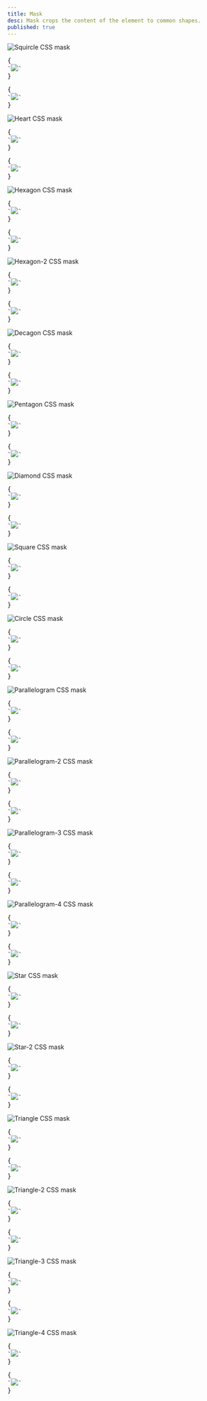 ```yaml
---
title: Mask
desc: Mask crops the content of the element to common shapes.
published: true
---
```


<script>
  import Component from "@components/Component.svelte"
  import ClassTable from "@components/ClassTable.svelte"
  import { prefix } from '$lib/stores';
  import { replace } from '$lib/actions';
</script>

<ClassTable
data="{[
  { type:'component', class: 'mask', desc: 'Masks the content with shape' },
  { type:'modifier', class: 'mask-squircle', desc: 'Applies `squircle` shape' },
  { type:'modifier', class: 'mask-heart', desc: 'Applies `heart` shape' },
  { type:'modifier', class: 'mask-hexagon', desc: 'Applies `hexagon` shape' },
  { type:'modifier', class: 'mask-hexagon-2', desc: 'Applies `hexagon` alternative shape' },
  { type:'modifier', class: 'mask-decagon', desc: 'Applies `decagon` shape' },
  { type:'modifier', class: 'mask-pentagon', desc: 'Applies `pentagon` shape' },
  { type:'modifier', class: 'mask-diamond', desc: 'Applies `diamond` shape' },
  { type:'modifier', class: 'mask-square', desc: 'Applies `square` shape' },
  { type:'modifier', class: 'mask-circle', desc: 'Applies `circle` shape' },
  { type:'modifier', class: 'mask-parallelogram', desc: 'Applies `parallelogram` shape' },
  { type:'modifier', class: 'mask-parallelogram-2', desc: 'Applies `parallelogram` alternative shape' },
  { type:'modifier', class: 'mask-parallelogram-3', desc: 'Applies `parallelogram` alternative shape' },
  { type:'modifier', class: 'mask-parallelogram-4', desc: 'Applies `parallelogram` alternative shape' },
  { type:'modifier', class: 'mask-star', desc: 'Applies `star` shape' },
  { type:'modifier', class: 'mask-star-2', desc: 'Applies `star` alternative shape' },
  { type:'modifier', class: 'mask-triangle', desc: 'Applies `triangle` shape' },
  { type:'modifier', class: 'mask-triangle-2', desc: 'Applies `triangle` alternative shape' },
  { type:'modifier', class: 'mask-triangle-3', desc: 'Applies `triangle` alternative shape' },
  { type:'modifier', class: 'mask-triangle-4', desc: 'Applies `triangle` alternative shape' },
  { type:'modifier', class: 'mask-half-1', desc: 'Crops only the first half of mask' },
  { type:'modifier', class: 'mask-half-2', desc: 'Crops only the second half of mask' },
]}"
/>

<Component title="Squircle">
<img alt="Squircle CSS mask" class="mask mask-squircle w-40 h-40" src="/images/stock/photo-1567653418876-5bb0e566e1c2.jpg" />
<pre slot="html" use:replace={{ to: $prefix }}>{
`<img class="$$mask $$mask-squircle" src="/images/stock/photo-1567653418876-5bb0e566e1c2.jpg" />`
}</pre>
<pre slot="react" use:replace={{ to: $prefix }}>{
`<img className="$$mask $$mask-squircle" src="/images/stock/photo-1567653418876-5bb0e566e1c2.jpg" />`
}</pre>
</Component>

<Component title="Heart">
<img alt="Heart CSS mask" class="mask mask-heart w-40 h-40" src="/images/stock/photo-1567653418876-5bb0e566e1c2.jpg" />
<pre slot="html" use:replace={{ to: $prefix }}>{
`<img class="$$mask $$mask-heart" src="/images/stock/photo-1567653418876-5bb0e566e1c2.jpg" />`
}</pre>
<pre slot="react" use:replace={{ to: $prefix }}>{
`<img className="$$mask $$mask-heart" src="/images/stock/photo-1567653418876-5bb0e566e1c2.jpg" />`
}</pre>
</Component>

<Component title="Hexagon">
<img alt="Hexagon CSS mask" class="mask mask-hexagon w-40 h-40" src="/images/stock/photo-1567653418876-5bb0e566e1c2.jpg" />
<pre slot="html" use:replace={{ to: $prefix }}>{
`<img class="$$mask $$mask-hexagon" src="/images/stock/photo-1567653418876-5bb0e566e1c2.jpg" />`
}</pre>
<pre slot="react" use:replace={{ to: $prefix }}>{
`<img className="$$mask $$mask-hexagon" src="/images/stock/photo-1567653418876-5bb0e566e1c2.jpg" />`
}</pre>
</Component>

<Component title="Hexagon-2">
<img alt="Hexagon-2 CSS mask" class="mask mask-hexagon-2 w-40 h-40" src="/images/stock/photo-1567653418876-5bb0e566e1c2.jpg" />
<pre slot="html" use:replace={{ to: $prefix }}>{
`<img class="$$mask $$mask-hexagon-2" src="/images/stock/photo-1567653418876-5bb0e566e1c2.jpg" />`
}</pre>
<pre slot="react" use:replace={{ to: $prefix }}>{
`<img className="$$mask $$mask-hexagon-2" src="/images/stock/photo-1567653418876-5bb0e566e1c2.jpg" />`
}</pre>
</Component>

<Component title="Decagon">
<img alt="Decagon CSS mask" class="mask mask-decagon w-40 h-40" src="/images/stock/photo-1567653418876-5bb0e566e1c2.jpg" />
<pre slot="html" use:replace={{ to: $prefix }}>{
`<img class="$$mask $$mask-decagon" src="/images/stock/photo-1567653418876-5bb0e566e1c2.jpg" />`
}</pre>
<pre slot="react" use:replace={{ to: $prefix }}>{
`<img className="$$mask $$mask-decagon" src="/images/stock/photo-1567653418876-5bb0e566e1c2.jpg" />`
}</pre>
</Component>

<Component title="Pentagon">
<img alt="Pentagon CSS mask" class="mask mask-pentagon w-40 h-40" src="/images/stock/photo-1567653418876-5bb0e566e1c2.jpg" />
<pre slot="html" use:replace={{ to: $prefix }}>{
`<img class="$$mask $$mask-pentagon" src="/images/stock/photo-1567653418876-5bb0e566e1c2.jpg" />`
}</pre>
<pre slot="react" use:replace={{ to: $prefix }}>{
`<img className="$$mask $$mask-pentagon" src="/images/stock/photo-1567653418876-5bb0e566e1c2.jpg" />`
}</pre>
</Component>

<Component title="Diamond">
<img alt="Diamond CSS mask" class="mask mask-diamond w-40 h-40" src="/images/stock/photo-1567653418876-5bb0e566e1c2.jpg" />
<pre slot="html" use:replace={{ to: $prefix }}>{
`<img class="$$mask $$mask-diamond" src="/images/stock/photo-1567653418876-5bb0e566e1c2.jpg" />`
}</pre>
<pre slot="react" use:replace={{ to: $prefix }}>{
`<img className="$$mask $$mask-diamond" src="/images/stock/photo-1567653418876-5bb0e566e1c2.jpg" />`
}</pre>
</Component>

<Component title="Square">
<img alt="Square CSS mask" class="mask mask-square w-40 h-40" src="/images/stock/photo-1567653418876-5bb0e566e1c2.jpg" />
<pre slot="html" use:replace={{ to: $prefix }}>{
`<img class="$$mask $$mask-square" src="/images/stock/photo-1567653418876-5bb0e566e1c2.jpg" />`
}</pre>
<pre slot="react" use:replace={{ to: $prefix }}>{
`<img className="$$mask $$mask-square" src="/images/stock/photo-1567653418876-5bb0e566e1c2.jpg" />`
}</pre>
</Component>

<Component title="Circle">
<img alt="Circle CSS mask" class="mask mask-circle w-40 h-40" src="/images/stock/photo-1567653418876-5bb0e566e1c2.jpg" />
<pre slot="html" use:replace={{ to: $prefix }}>{
`<img class="$$mask $$mask-circle" src="/images/stock/photo-1567653418876-5bb0e566e1c2.jpg" />`
}</pre>
<pre slot="react" use:replace={{ to: $prefix }}>{
`<img className="$$mask $$mask-circle" src="/images/stock/photo-1567653418876-5bb0e566e1c2.jpg" />`
}</pre>
</Component>

<Component title="Parallelogram">
<img alt="Parallelogram CSS mask" class="mask mask-parallelogram w-40 h-40" src="/images/stock/photo-1567653418876-5bb0e566e1c2.jpg" />
<pre slot="html" use:replace={{ to: $prefix }}>{
`<img class="$$mask $$mask-parallelogram" src="/images/stock/photo-1567653418876-5bb0e566e1c2.jpg" />`
}</pre>
<pre slot="react" use:replace={{ to: $prefix }}>{
`<img className="$$mask $$mask-parallelogram" src="/images/stock/photo-1567653418876-5bb0e566e1c2.jpg" />`
}</pre>
</Component>

<Component title="Parallelogram-2">
<img alt="Parallelogram-2 CSS mask" class="mask mask-parallelogram-2 w-40 h-40" src="/images/stock/photo-1567653418876-5bb0e566e1c2.jpg" />
<pre slot="html" use:replace={{ to: $prefix }}>{
`<img class="$$mask $$mask-parallelogram-2" src="/images/stock/photo-1567653418876-5bb0e566e1c2.jpg" />`
}</pre>
<pre slot="react" use:replace={{ to: $prefix }}>{
`<img className="$$mask $$mask-parallelogram-2" src="/images/stock/photo-1567653418876-5bb0e566e1c2.jpg" />`
}</pre>
</Component>

<Component title="Parallelogram-3">
<img alt="Parallelogram-3 CSS mask" class="mask mask-parallelogram-3 w-40 h-40" src="/images/stock/photo-1567653418876-5bb0e566e1c2.jpg" />
<pre slot="html" use:replace={{ to: $prefix }}>{
`<img class="$$mask $$mask-parallelogram-3" src="/images/stock/photo-1567653418876-5bb0e566e1c2.jpg" />`
}</pre>
<pre slot="react" use:replace={{ to: $prefix }}>{
`<img className="$$mask $$mask-parallelogram-3" src="/images/stock/photo-1567653418876-5bb0e566e1c2.jpg" />`
}</pre>
</Component>

<Component title="Parallelogram-4">
<img alt="Parallelogram-4 CSS mask" class="mask mask-parallelogram-4 w-40 h-40" src="/images/stock/photo-1567653418876-5bb0e566e1c2.jpg" />
<pre slot="html" use:replace={{ to: $prefix }}>{
`<img class="$$mask $$mask-parallelogram-4" src="/images/stock/photo-1567653418876-5bb0e566e1c2.jpg" />`
}</pre>
<pre slot="react" use:replace={{ to: $prefix }}>{
`<img className="$$mask $$mask-parallelogram-4" src="/images/stock/photo-1567653418876-5bb0e566e1c2.jpg" />`
}</pre>
</Component>

<Component title="Star">
<img alt="Star CSS mask" class="mask mask-star w-40 h-40" src="/images/stock/photo-1567653418876-5bb0e566e1c2.jpg" />
<pre slot="html" use:replace={{ to: $prefix }}>{
`<img class="$$mask $$mask-star" src="/images/stock/photo-1567653418876-5bb0e566e1c2.jpg" />`
}</pre>
<pre slot="react" use:replace={{ to: $prefix }}>{
`<img className="$$mask $$mask-star" src="/images/stock/photo-1567653418876-5bb0e566e1c2.jpg" />`
}</pre>
</Component>

<Component title="Star-2">
<img alt="Star-2 CSS mask" class="mask mask-star-2 w-40 h-40" src="/images/stock/photo-1567653418876-5bb0e566e1c2.jpg" />
<pre slot="html" use:replace={{ to: $prefix }}>{
`<img class="$$mask $$mask-star-2" src="/images/stock/photo-1567653418876-5bb0e566e1c2.jpg" />`
}</pre>
<pre slot="react" use:replace={{ to: $prefix }}>{
`<img className="$$mask $$mask-star-2" src="/images/stock/photo-1567653418876-5bb0e566e1c2.jpg" />`
}</pre>
</Component>

<Component title="Triangle">
<img alt="Triangle CSS mask" class="mask mask-triangle w-40 h-40" src="/images/stock/photo-1567653418876-5bb0e566e1c2.jpg" />
<pre slot="html" use:replace={{ to: $prefix }}>{
`<img class="$$mask $$mask-triangle" src="/images/stock/photo-1567653418876-5bb0e566e1c2.jpg" />`
}</pre>
<pre slot="react" use:replace={{ to: $prefix }}>{
`<img className="$$mask $$mask-triangle" src="/images/stock/photo-1567653418876-5bb0e566e1c2.jpg" />`
}</pre>
</Component>

<Component title="Triangle-2">
<img alt="Triangle-2 CSS mask" class="mask mask-triangle-2 w-40 h-40" src="/images/stock/photo-1567653418876-5bb0e566e1c2.jpg" />
<pre slot="html" use:replace={{ to: $prefix }}>{
`<img class="$$mask $$mask-triangle-2" src="/images/stock/photo-1567653418876-5bb0e566e1c2.jpg" />`
}</pre>
<pre slot="react" use:replace={{ to: $prefix }}>{
`<img className="$$mask $$mask-triangle-2" src="/images/stock/photo-1567653418876-5bb0e566e1c2.jpg" />`
}</pre>
</Component>

<Component title="Triangle-3">
<img alt="Triangle-3 CSS mask" class="mask mask-triangle-3 w-40 h-40" src="/images/stock/photo-1567653418876-5bb0e566e1c2.jpg" />
<pre slot="html" use:replace={{ to: $prefix }}>{
`<img class="$$mask $$mask-triangle-3" src="/images/stock/photo-1567653418876-5bb0e566e1c2.jpg" />`
}</pre>
<pre slot="react" use:replace={{ to: $prefix }}>{
`<img className="$$mask $$mask-triangle-3" src="/images/stock/photo-1567653418876-5bb0e566e1c2.jpg" />`
}</pre>
</Component>

<Component title="Triangle-4">
<img alt="Triangle-4 CSS mask" class="mask mask-triangle-4 w-40 h-40" src="/images/stock/photo-1567653418876-5bb0e566e1c2.jpg" />
<pre slot="html" use:replace={{ to: $prefix }}>{
`<img class="$$mask $$mask-triangle-4" src="/images/stock/photo-1567653418876-5bb0e566e1c2.jpg" />`
}</pre>
<pre slot="react" use:replace={{ to: $prefix }}>{
`<img className="$$mask $$mask-triangle-4" src="/images/stock/photo-1567653418876-5bb0e566e1c2.jpg" />`
}</pre>
</Component>
